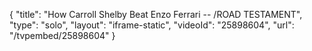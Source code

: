 {
    "title": "How Carroll Shelby Beat Enzo Ferrari -- \/ROAD TESTAMENT",
    "type": "solo",
    "layout": "iframe-static",
    "videoId": "25898604",
    "url": "\/tvpembed\/25898604"
}